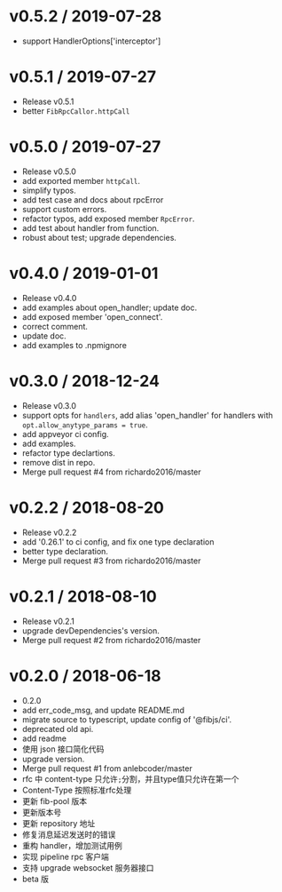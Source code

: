 
v0.5.2 / 2019-07-28
==================

  * support HandlerOptions['interceptor']

v0.5.1 / 2019-07-27
===================

  * Release v0.5.1
  * better `FibRpcCallor.httpCall`

v0.5.0 / 2019-07-27
===================

  * Release v0.5.0
  * add exported member `httpCall`.
  * simplify typos.
  * add test case and docs about rpcError
  * support custom errors.
  * refactor typos, add exposed member `RpcError`.
  * add test about handler  from function.
  * robust about test; upgrade dependencies.

v0.4.0 / 2019-01-01
===================

  * Release v0.4.0
  * add examples about open_handler; update doc.
  * add exposed member 'open_connect'.
  * correct comment.
  * update doc.
  * add examples to .npmignore

v0.3.0 / 2018-12-24
===================

  * Release v0.3.0
  * support opts for `handlers`, add alias 'open_handler' for handlers with `opt.allow_anytype_params = true`.
  * add appveyor ci config.
  * add examples.
  * refactor type declartions.
  * remove dist in repo.
  * Merge pull request #4 from richardo2016/master

v0.2.2 / 2018-08-20
===================

  * Release v0.2.2
  * add '0.26.1' to ci config, and fix one type declaration
  * better type declaration.
  * Merge pull request #3 from richardo2016/master

v0.2.1 / 2018-08-10
===================

  * Release v0.2.1
  * upgrade devDependencies's version.
  * Merge pull request #2 from richardo2016/master

v0.2.0 / 2018-06-18
===================

  * 0.2.0
  * add err_code_msg, and update README.md
  * migrate source to typescript, update config of '@fibjs/ci'.
  * deprecated old api.
  * add readme
  * 使用 json 接口简化代码
  * upgrade version.
  * Merge pull request #1 from anlebcoder/master
  * rfc 中 content-type 只允许`;`分割，并且type值只允许在第一个
  * Content-Type 按照标准rfc处理
  * 更新 fib-pool 版本
  * 更新版本号
  * 更新 repository 地址
  * 修复消息延迟发送时的错误
  * 重构 handler，增加测试用例
  * 实现  pipeline rpc 客户端
  * 支持 upgrade websocket 服务器接口
  * beta 版
